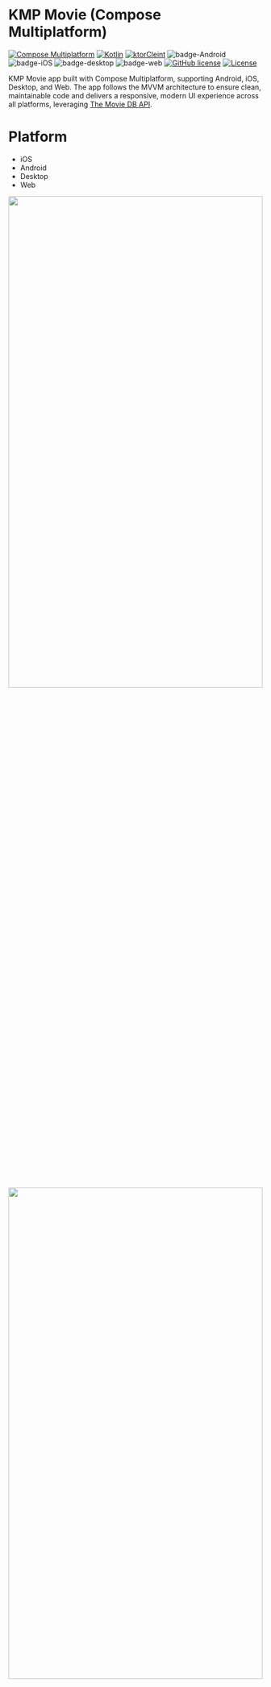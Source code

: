 # KMP Movie (Compose Multiplatform)  
[![Compose Multiplatform](https://img.shields.io/badge/Compose%20Multiplatform-v1.7.1-green)](https://developer.android.com/jetpack/compose)
[![Kotlin](https://img.shields.io/badge/Kotlin-2.1.0-blue.svg?style=flat&logo=kotlin)](https://kotlinlang.org)
[![ktorCleint](https://img.shields.io/badge/ktorclient-3.0.2-pink)](https://ktor.io/docs/welcome.html)
![badge-Android](https://img.shields.io/badge/Platform-Android-brightgreen)
![badge-iOS](https://img.shields.io/badge/Platform-iOS-lightgray)
![badge-desktop](http://img.shields.io/badge/Platform-Desktop-4D76CD.svg?style=flat)
![badge-web](https://img.shields.io/badge/Platform-Web-blueviolet.svg?style=flat)
[![GitHub license](https://img.shields.io/badge/license-Apache%20License%202.0-blue.svg?style=flat)](https://www.apache.org/licenses/LICENSE-2.0)
<a href="https://github.com/piashcse"><img alt="License" src="https://img.shields.io/static/v1?label=GitHub&message=piashcse&color=C51162"/></a>

KMP Movie app built with Compose Multiplatform, supporting Android, iOS, Desktop, and Web. The app follows the MVVM architecture to ensure clean, maintainable code and delivers a responsive, modern UI experience across all platforms, leveraging [The Movie DB API](https://www.themoviedb.org). </br>

# Platform
- iOS
- Android
- Desktop
- Web
  
<p float="center">
  <img width="100%" height="50%" src="https://github.com/piashcse/kmm-movie/blob/master/screenshots/Screenshot 2024-11-06-movie.png"/> </br></br>
  <img width="100%" height="50%" src="https://github.com/piashcse/kmm-movie/blob/master/screenshots/Screenshot 2024-11-06-detail.png" /></br></br>
  <img width="100%" height="50%" src="https://github.com/piashcse/kmm-movie/blob/master/screenshots/Screen Recording 2024-11-06.gif" />
</p>


# Main Features
- Movie
  - Movie List  
  - Movie Search
  - Movie Detail
  - Recommended Movie
- TV Series
  - TV Series List
  - TV Series Search
  - TV Series Detail
  - Recommended TV Series 
- Artist Detail
- Bottom Navigation
- Navigation Rail

## Architecture
  - MVVM Architecture (Model - ComposableView - ViewModel)

<p float="left">
  <img width="100%" height="60%" src="https://github.com/piashcse/kmm-movie/blob/master/screenshots/mvvm_architecture.png" />
</p>

## API Key 🔑
You will need to provide a developer key to fetch the data from TMDB API.
* Generate a new key (v3 auth) from [here](https://www.themoviedb.org/settings/api). Copy the key and go back to the project.
* Add the key to build config in `./composeApp/build.gradle.kts`:

```kotlin
defaultConfig {
    ...
    buildConfigField("API_KEY", TMDB_API_KEY)
    ...
}
```

## Built With 🛠
- [Compose Multiplatform](https://github.com/JetBrains/compose-multiplatform) - Compose Multiplatform, a modern UI framework for Kotlin that makes building performant and beautiful user interfaces.
- [PreCompose](https://github.com/Tlaster/PreCompose) - Compose Multiplatform Navigation && State Management
- [Ktor Client](https://ktor.io/docs/welcome.html) - Ktor includes a multiplatform asynchronous HTTP client, which allows you to make requests and handle responses.
- [kotlinx.serialization](https://github.com/Kotlin/kotlinx.serialization) - Kotlin multiplatform / multi-format reflectionless serialization
- [View Model](https://developer.android.com/topic/libraries/architecture/viewmodel) - The ViewModel class is a business logic or screen level state holder. It exposes state to the UI and encapsulates related business logic
- [Coroutines](https://kotlinlang.org/docs/reference/coroutines-overview.html) - For asynchronous and more.
- [Flow](https://kotlin.github.io/kotlinx.coroutines/kotlinx-coroutines-core/kotlinx.coroutines.flow/-flow/) - A cold asynchronous data stream that sequentially emits values and completes normally or with an exception.
- [Landscapist](https://github.com/skydoves/landscapist) - 🌻 A pluggable, highly optimized Jetpack Compose and Kotlin Multiplatform image loading library that fetches and displays network images with Glide, Coil, and Fresco.
- [Android Studio](https://developer.android.com/studio/intro) - Android Studio is the official Integrated Development Environment (IDE) for Android app development.
- [XCode](https://developer.apple.com/xcode/) - Xcode 14 includes everything you need to develop, test, and distribute apps across all Apple platforms.

## Before running!
 - check your system with [KDoctor](https://github.com/Kotlin/kdoctor)
 - install JDK 11 or higher on your machine
 - add `local.properties` file to the project root and set a path to Android SDK there

### Android
To run the application on Android device/emulator:  
 - open the project in Android Studio and run the imported android run configuration

To build the application bundle:
 - run `./gradlew :composeApp:assembleDebug`
 - find `.apk` file in `composeApp/build/outputs/apk/debug/composeApp-debug.apk`
Run android simulator UI tests: `./gradlew :composeApp:pixel5Check`

### iOS
To run the application on an iPhone device/simulator:
 - Open `iosApp/iosApp.xcproject` in Xcode and run standard configuration
 - Or use [Kotlin Multiplatform Mobile plugin](https://plugins.jetbrains.com/plugin/14936-kotlin-multiplatform-mobile) for Android Studio
Run iOS simulator UI tests: `./gradlew :composeApp:iosSimulatorArm64Test`

### Desktop
- Run the desktop application: `./gradlew :composeApp:run`
- Run desktop UI tests: `./gradlew :composeApp:jvmTest`

### Web
- Before running make sure you have `yarn 1.22.22`
- Run the web application: `./gradlew wasmJsBrowserRun`

## Project structure 

This Compose Multiplatform project includes three modules:

### [`composeApp`](/composeApp)
This is a Kotlin module that contains the logic common for both Android and iOS applications, the code you share between platforms.
This shared module is also where you write your Compose Multiplatform code. In `composeApp/src/commonMain/kotlin/App.kt`, you can find the shared root `@Composable` function for your app.
It uses Gradle as the build system. You can add dependencies and change settings in `shared/build.gradle.kts`. The shared module builds into an Android library and an iOS framework.

### [`androidApp`](/composeApp/src/androidMain/)
This is a Kotlin module that builds into an Android application. It uses Gradle as the build system. The `androidApp` module depends on and uses the shared module as a regular Android library.

### [`iosApp`](/iosApp)
This is an Xcode project that builds into an iOS application. It depends on and uses the shared module as a CocoaPods dependency.

## Acknowledgements 

- [Kotlin Multiplatform Wizard](https://kmp.jetbrains.com/) For Starter template

## 👨 Developed By

<a href="https://twitter.com/piashcse" target="_blank">
  <img src="https://avatars.githubusercontent.com/piashcse" width="90" align="left">
</a>

**Mehedi Hassan Piash**

[![Twitter](https://img.shields.io/badge/-Twitter-1DA1F2?logo=x&logoColor=white&style=for-the-badge)](https://twitter.com/piashcse)
[![Medium](https://img.shields.io/badge/-Medium-00AB6C?logo=medium&logoColor=white&style=for-the-badge)](https://medium.com/@piashcse)
[![Linkedin](https://img.shields.io/badge/-LinkedIn-0077B5?logo=linkedin&logoColor=white&style=for-the-badge)](https://www.linkedin.com/in/piashcse/)
[![Web](https://img.shields.io/badge/-Web-0073E6?logo=appveyor&logoColor=white&style=for-the-badge)](https://piashcse.github.io/)
[![Blog](https://img.shields.io/badge/-Blog-0077B5?logo=readme&logoColor=white&style=for-the-badge)](https://piashcse.blogspot.com)

# License
```
Copyright 2024 piashcse (Mehedi Hassan Piash)

Licensed under the Apache License, Version 2.0 (the "License");
you may not use this file except in compliance with the License.
You may obtain a copy of the License at

    http://www.apache.org/licenses/LICENSE-2.0

Unless required by applicable law or agreed to in writing, software
distributed under the License is distributed on an "AS IS" BASIS,
WITHOUT WARRANTIES OR CONDITIONS OF ANY KIND, either express or implied.
See the License for the specific language governing permissions and
limitations under the License.
```
